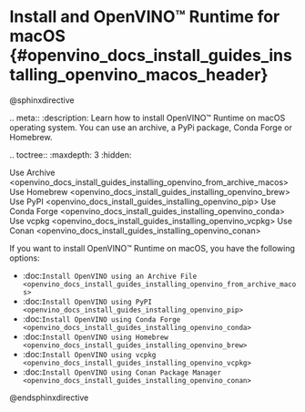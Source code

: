 # Install and OpenVINO™ Runtime for macOS {#openvino_docs_install_guides_installing_openvino_macos_header}

@sphinxdirective

.. meta::
   :description: Learn how to install OpenVINO™ Runtime on macOS operating 
                 system. You can use an archive, a PyPi package, Conda Forge 
                 or Homebrew.


.. toctree::
   :maxdepth: 3
   :hidden:

   Use Archive <openvino_docs_install_guides_installing_openvino_from_archive_macos>
   Use Homebrew <openvino_docs_install_guides_installing_openvino_brew>
   Use PyPI <openvino_docs_install_guides_installing_openvino_pip>
   Use Conda Forge <openvino_docs_install_guides_installing_openvino_conda>
   Use vcpkg <openvino_docs_install_guides_installing_openvino_vcpkg>
   Use Conan <openvino_docs_install_guides_installing_openvino_conan>


If you want to install OpenVINO™ Runtime on macOS, you have the following options:


* :doc:`Install OpenVINO using an Archive File <openvino_docs_install_guides_installing_openvino_from_archive_macos>`
* :doc:`Install OpenVINO using PyPI <openvino_docs_install_guides_installing_openvino_pip>`
* :doc:`Install OpenVINO using Conda Forge <openvino_docs_install_guides_installing_openvino_conda>`
* :doc:`Install OpenVINO using Homebrew <openvino_docs_install_guides_installing_openvino_brew>`
* :doc:`Install OpenVINO using vcpkg <openvino_docs_install_guides_installing_openvino_vcpkg>`
* :doc:`Install OpenVINO using Conan Package Manager <openvino_docs_install_guides_installing_openvino_conan>`



@endsphinxdirective